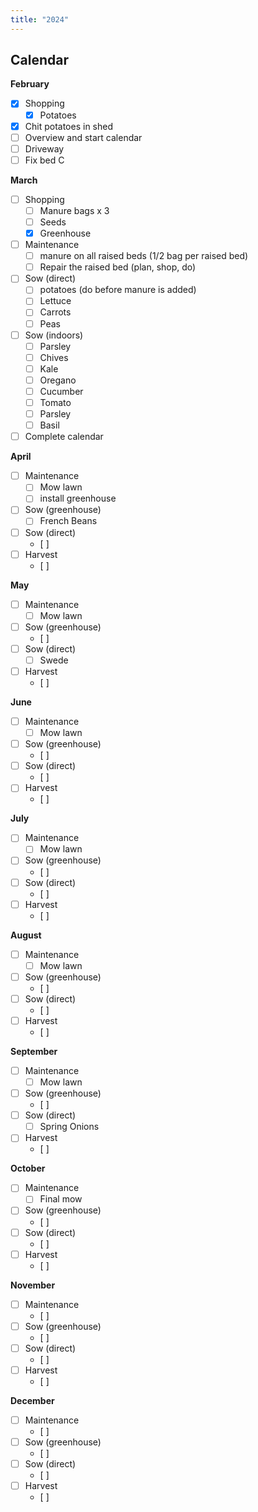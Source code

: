 ```yaml
---
title: "2024"
---
```


## Calendar

**February**

- [x] Shopping
  - [x] Potatoes
- [x] Chit potatoes in shed
- [ ] Overview and start calendar
- [ ] Driveway
- [ ] Fix bed C

**March**

- [ ] Shopping
  - [ ] Manure bags x 3
  - [ ] Seeds
  - [x] Greenhouse
- [ ] Maintenance
  - [ ] manure on all raised beds (1/2 bag per raised bed)
  - [ ] Repair the raised bed (plan, shop, do)
- [ ] Sow (direct)
  - [ ] potatoes (do before manure is added)
  - [ ] Lettuce
  - [ ] Carrots
  - [ ] Peas
- [ ] Sow (indoors)
  - [ ] Parsley
  - [ ] Chives
  - [ ] Kale
  - [ ] Oregano
  - [ ] Cucumber
  - [ ] Tomato
  - [ ] Parsley
  - [ ] Basil
- [ ] Complete calendar

**April**

- [ ] Maintenance
  - [ ] Mow lawn
  - [ ] install greenhouse
- [ ] Sow (greenhouse) 
  - [ ] French Beans
- [ ] Sow (direct)
  - [ ] 
- [ ] Harvest
  - [ ] 

**May**

- [ ] Maintenance
  - [ ] Mow lawn
- [ ] Sow (greenhouse) 
  - [ ] 
- [ ] Sow (direct)
  - [ ] Swede
- [ ] Harvest
  - [ ] 

**June**

- [ ] Maintenance
  - [ ] Mow lawn
- [ ] Sow (greenhouse) 
  - [ ] 
- [ ] Sow (direct)
  - [ ] 
- [ ] Harvest
  - [ ] 

**July**

- [ ] Maintenance
  - [ ] Mow lawn
- [ ] Sow (greenhouse) 
  - [ ] 
- [ ] Sow (direct)
  - [ ] 
- [ ] Harvest
  - [ ] 

**August**

- [ ] Maintenance
  - [ ] Mow lawn
- [ ] Sow (greenhouse) 
  - [ ] 
- [ ] Sow (direct)
  - [ ] 
- [ ] Harvest
  - [ ] 

**September**

- [ ] Maintenance
  - [ ] Mow lawn
- [ ] Sow (greenhouse) 
  - [ ] 
- [ ] Sow (direct)
  - [ ] Spring Onions
- [ ] Harvest
  - [ ] 

**October**

- [ ] Maintenance
  - [ ] Final mow
- [ ] Sow (greenhouse) 
  - [ ] 
- [ ] Sow (direct)
  - [ ] 
- [ ] Harvest
  - [ ] 

**November**

- [ ] Maintenance
  - [ ] 
- [ ] Sow (greenhouse) 
  - [ ] 
- [ ] Sow (direct)
  - [ ] 
- [ ] Harvest
  - [ ] 

**December**

- [ ] Maintenance
  - [ ] 
- [ ] Sow (greenhouse) 
  - [ ] 
- [ ] Sow (direct)
  - [ ] 
- [ ] Harvest
  - [ ] 

